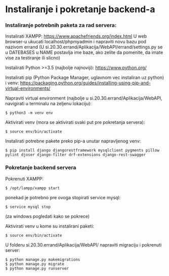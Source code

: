 # Instaliranje i pokretanje backend-a #


### Instaliranje potrebnih paketa za rad servera: ###

Instalirati XAMPP:
https://www.apachefriends.org/index.html
U web browser-u ukucati localhost/phpmyadmin i napraviti novu bazu pod nazivom errand
(U si.20.30.errand/Aplikacija/WebAPI/errand/settings.py se u DATEBASES u NAME postavlja ime baze, ako zelite da pomenite, da imate vise za testiranje ili slicno)

Instalirati Python >=3.5 (najbolje najnoviji):
https://www.python.org/

Instalirati pip (Python Package Manager, uglavnom vec instaliran uz python) i venv:
https://packaging.python.org/guides/installing-using-pip-and-virtual-environments/

Napraviti virtual environment (najbolje u si.20.30.errand/Aplikacija/WebAPI, navigirati u terminalu na zeljenu lokaciju):
```
$ python3 -m venv env
```

Aktivirati venv (mora se aktivirati svaki put pre pokretanja servera):
```
$ source env/bin/activate
```

Instalirati potrebne pakete preko pip-a unutar napravljenog venv:
```
$ pip install django djangorestframework mysqlclient pygments pillow pylint djoser django-filter drf-extensions django-rest-swagger
```


### Pokretanje backend servera ###

Pokrenuti XAMPP:
```
$ /opt/lampp/xampp start
```
ponekad je potrebno pre ovoga stopirati service mysql:
```
$ service mysql stop
```
(za windows pogledati kako se pokrece)

Aktivirati venv u kome su instalirani paketi:
```
$ source env/bin/activate
```

U folderu si.20.30.errand/Aplikacija/WebAPI/ napraviti migraciju i pokrenuti server:
```
$ python manage.py makemigrations
$ python manage.py migrate
$ python manage.py runserver
```
